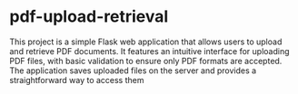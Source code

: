# pdf-upload-retrieval
This project is a simple Flask web application that allows users to upload and retrieve PDF documents. It features an intuitive interface for uploading PDF files, with basic validation to ensure only PDF formats are accepted. The application saves uploaded files on the server and provides a straightforward way to access them
